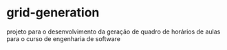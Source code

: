 # grid-generation
projeto para o desenvolvimento da geração de quadro de horários de aulas para o curso de engenharia de software
